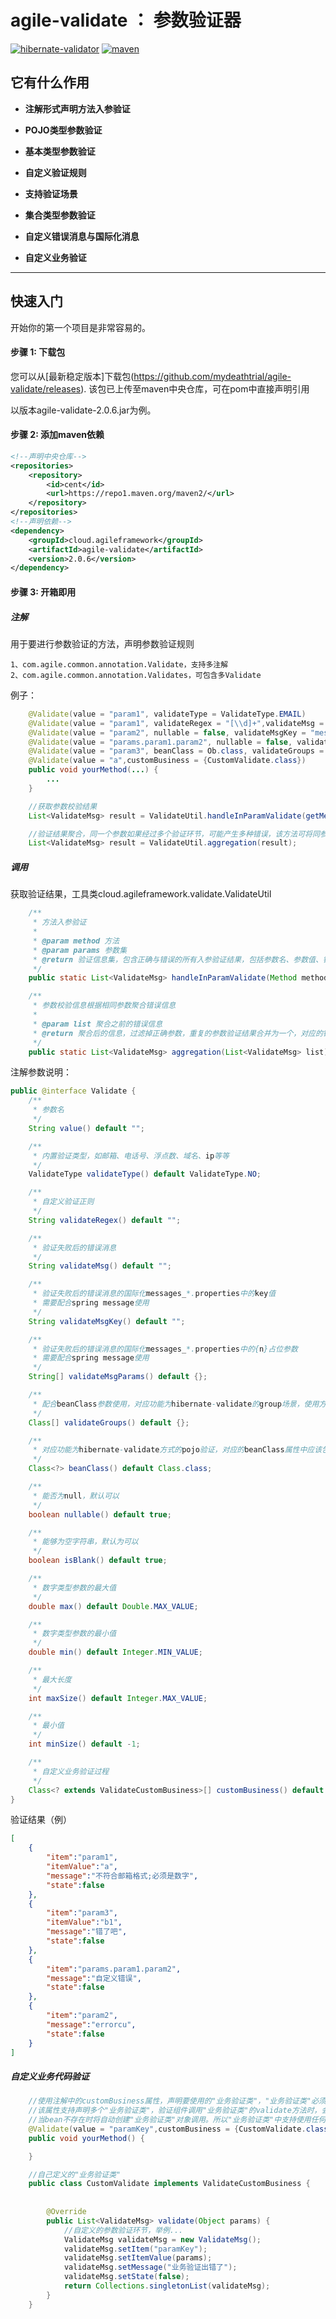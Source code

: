 # agile-validate ： 参数验证器
[![hibernate-validator](https://img.shields.io/badge/hibernate--validator-LATEST-green)](https://img.shields.io/badge/hibernate--validator-LATEST-green)
[![maven](https://img.shields.io/badge/build-maven-green)](https://img.shields.io/badge/build-maven-green)
## 它有什么作用

* **注解形式声明方法入参验证**

* **POJO类型参数验证**

* **基本类型参数验证**

* **自定义验证规则**

* **支持验证场景**

* **集合类型参数验证**

* **自定义错误消息与国际化消息**

* **自定义业务验证**
-------
## 快速入门
开始你的第一个项目是非常容易的。

#### 步骤 1: 下载包
您可以从[最新稳定版本]下载包(https://github.com/mydeathtrial/agile-validate/releases).
该包已上传至maven中央仓库，可在pom中直接声明引用

以版本agile-validate-2.0.6.jar为例。
#### 步骤 2: 添加maven依赖
```xml
<!--声明中央仓库-->
<repositories>
    <repository>
        <id>cent</id>
        <url>https://repo1.maven.org/maven2/</url>
    </repository>
</repositories>
<!--声明依赖-->
<dependency>
    <groupId>cloud.agileframework</groupId>
    <artifactId>agile-validate</artifactId>
    <version>2.0.6</version>
</dependency>
```
#### 步骤 3: 开箱即用

##### 注解
用于要进行参数验证的方法，声明参数验证规则
```
1、com.agile.common.annotation.Validate，支持多注解
2、com.agile.common.annotation.Validates，可包含多Validate
```
例子：
```java
    @Validate(value = "param1", validateType = ValidateType.EMAIL)
    @Validate(value = "param1", validateRegex = "[\\d]+",validateMsg = "必须是数字")
    @Validate(value = "param2", nullable = false, validateMsgKey = "messageKey", validateMsgParams = "cu")
    @Validate(value = "params.param1.param2", nullable = false, validateMsg = "自定义错误")
    @Validate(value = "param3", beanClass = Ob.class, validateGroups = {Group1.class})
    @Validate(value = "a",customBusiness = {CustomValidate.class})
    public void yourMethod(...) {
        ...
    }

    //获取参数校验结果
    List<ValidateMsg> result = ValidateUtil.handleInParamValidate(getMethod("yourMethod"), param);

    //验证结果聚合，同一个参数如果经过多个验证环节，可能产生多种错误，该方法可将同参数验证结果进行聚合
    List<ValidateMsg> result = ValidateUtil.aggregation(result);
```
##### 调用
获取验证结果，工具类cloud.agileframework.validate.ValidateUtil
```java
    /**
     * 方法入参验证
     *
     * @param method 方法
     * @param params 参数集
     * @return 验证信息集，包含正确与错误的所有入参验证结果，包括参数名、参数值、错误信息
     */
    public static List<ValidateMsg> handleInParamValidate(Method method,Object params) 

    /**
     * 参数校验信息根据相同参数聚合错误信息
     *
     * @param list 聚合之前的错误信息
     * @return 聚合后的信息，过滤掉正确参数，重复的参数验证结果合并为一个，对应的错误消息合并
     */
    public static List<ValidateMsg> aggregation(List<ValidateMsg> list) 
```
注解参数说明：
```java
public @interface Validate {
    /**
     * 参数名
     */
    String value() default "";

    /**
     * 内置验证类型，如邮箱、电话号、浮点数、域名、ip等等
     */
    ValidateType validateType() default ValidateType.NO;

    /**
     * 自定义验证正则
     */
    String validateRegex() default "";

    /**
     * 验证失败后的错误消息
     */
    String validateMsg() default "";

    /**
     * 验证失败后的错误消息的国际化messages_*.properties中的key值
     * 需要配合spring message使用
     */
    String validateMsgKey() default "";

    /**
     * 验证失败后的错误消息的国际化messages_*.properties中的{n}占位参数
     * 需要配合spring message使用
     */
    String[] validateMsgParams() default {};

    /**
     * 配合beanClass参数使用，对应功能为hibernate-validate的group场景，使用方式不变
     */
    Class[] validateGroups() default {};

    /**
     * 对应功能为hibernate-validate方式的pojo验证，对应的beanClass属性中应该包含hibernate-validate注解
     */
    Class<?> beanClass() default Class.class;

    /**
     * 能否为null，默认可以
     */
    boolean nullable() default true;

    /**
     * 能够为空字符串，默认为可以
     */
    boolean isBlank() default true;

    /**
     * 数字类型参数的最大值
     */
    double max() default Double.MAX_VALUE;

    /**
     * 数字类型参数的最小值
     */
    double min() default Integer.MIN_VALUE;

    /**
     * 最大长度
     */
    int maxSize() default Integer.MAX_VALUE;

    /**
     * 最小值
     */
    int minSize() default -1;

    /**
     * 自定义业务验证过程
     */
    Class<? extends ValidateCustomBusiness>[] customBusiness() default {};
}
```

验证结果（例）
```json
[
	{
		"item":"param1",
		"itemValue":"a",
		"message":"不符合邮箱格式;必须是数字",
		"state":false
	},
	{
		"item":"param3",
		"itemValue":"b1",
		"message":"错了吧",
		"state":false
	},
	{
		"item":"params.param1.param2",
		"message":"自定义错误",
		"state":false
	},
	{
		"item":"param2",
		"message":"errorcu",
		"state":false
	}
]

```

##### 自定义业务代码验证
```java
    //使用注解中的customBusiness属性，声明要使用的"业务验证类"，"业务验证类"必须实现ValidateCustomBusiness接口
    //该属性支持声明多个"业务验证类"，验证组件调用"业务验证类"的validate方法时，会有限尝试使用spring托管的bean去调用
    //当bean不存在时将自动创建"业务验证类"对象调用。所以"业务验证类"中支持使用任何spring的所有功能。
    @Validate(value = "paramKey",customBusiness = {CustomValidate.class})
    public void yourMethod() {

    }

    //自己定义的"业务验证类"
    public class CustomValidate implements ValidateCustomBusiness {
    
    
        @Override
        public List<ValidateMsg> validate(Object params) {
            //自定义的参数验证环节，举例...
            ValidateMsg validateMsg = new ValidateMsg();
            validateMsg.setItem("paramKey");
            validateMsg.setItemValue(params);
            validateMsg.setMessage("业务验证出错了");
            validateMsg.setState(false);
            return Collections.singletonList(validateMsg);
        }
    }
```